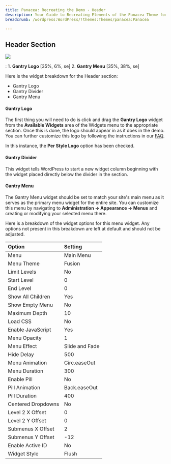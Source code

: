 ```yaml
---
title: Panacea: Recreating the Demo - Header
description: Your Guide to Recreating Elements of the Panacea Theme for WordPress
breadcrumb: /wordpress:WordPress/!themes:Themes/panacea:Panacea

---
```


Header Section
-----

![][demo]

:   1. **Gantry Logo** [35%, 6%, se]
    2. **Gantry Menu** [35%, 38%, se]

Here is the widget breakdown for the Header section:

* Gantry Logo
* Gantry Divider
* Gantry Menu

#### Gantry Logo

The first thing you will need to do is click and drag the **Gantry Logo** widget from the **Available Widgets** area of the Widgets menu to the appropriate section. Once this is done, the logo should appear in as it does in the demo. You can further customize this logo by following the instructions in our [FAQ][faq].

In this instance, the **Per Style Logo** option has been checked.

#### Gantry Divider

This widget tells WordPress to start a new widget column beginning with the widget placed directly below the divider in the section.

#### Gantry Menu

The Gantry Menu widget should be set to match your site's main menu as it serves as the primary menu widget for the entire site. You can customize this menu by navigating to **Administration -> Appearance -> Menus** and creating or modifying your selected menu there.

Here is a breakdown of the widget options for this menu widget. Any options not present in this breakdown are left at default and should not be adjusted.

| Option             | Setting        |
| :----------------  | :--------      |
| Menu               | Main Menu      |
| Menu Theme         | Fusion         |
| Limit Levels       | No             |
| Start Level        | 0              |
| End Level          | 0              |
| Show All Children  | Yes            |
| Show Empty Menu    | No             |
| Maximum Depth      | 10             |
| Load CSS           | No             |
| Enable JavaScript  | Yes            |
| Menu Opacity       | 1              |
| Menu Effect        | Slide and Fade |
| Hide Delay         | 500            |
| Menu Animation     | Circ.easeOut   |
| Menu Duration      | 300            |
| Enable Pill        | No             |
| Pill Animation     | Back.easeOut   |
| Pill Duration      | 400            |
| Centered Dropdowns | No             |
| Level 2 X Offset   | 0              |
| Level 2 Y Offset   | 0              |
| Submenus X Offset  | 2              |
| Submenus Y Offset  | -12            |
| Enable Active ID   | No             |
| Widget Style       | Flush          |

[demo]: assets/demo_1.jpeg
[menu]: ../../start/menus.md
[faq]: faq.md
